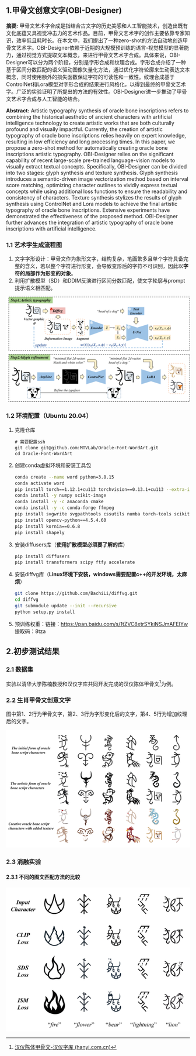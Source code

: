## 1.甲骨文创意文字(OBI-Designer)

**摘要:** 甲骨文艺术字合成是指结合古文字的历史美感和人工智能技术，创造出既有文化底蕴又具视觉冲击力的艺术作品。目前，甲骨文艺术字的创作主要依靠专家知识，效率低且耗时长。在本文中，我们提出了一种zero-shot的方法自动地创造甲骨文艺术字。OBI-Designer依赖于近期的大规模预训练的语言-视觉模型的显著能力，通过视觉方式提取文本概念，来进行甲骨文艺术字合成。具体来说，OBI-Designer可以分为两个阶段，分别是字形合成和纹理合成。字形合成介绍了一种基于区间分数匹配的语义驱动图像矢量化方法，通过优化字符轮廓来生动表达文本概念，同时使用额外的损失函数保证字符的可读性和一致性。纹理合成基于ControlNet和Lora模型对字形合成的结果进行风格化，以得到最终的甲骨文艺术字。广泛的实验证明了所提出的方法的有效性。OBI-Designer进一步推动了甲骨文艺术字合成与人工智能的结合。

**Abstract:** Artistic typography synthesis of oracle bone inscriptions refers to combining the historical aesthetic of ancient characters with artificial intelligence technology to create artistic works that are both culturally profound and visually impactful. Currently, the creation of artistic typography of oracle bone inscriptions relies heavily on expert knowledge, resulting in low efficiency and long processing times. In this paper, we propose a zero-shot method for automatically creating oracle bone inscriptions artistic typography. OBI-Designer relies on the significant capability of recent large-scale pre-trained language-vision models to visually extract textual concepts. Specifically, OBI-Designer can be divided into two stages: glyph synthesis and texture synthesis. Glyph synthesis introduces a semantic-driven image vectorization method based on interval score matching, optimizing character outlines to vividly express textual concepts while using additional loss functions to ensure the readability and consistency of characters. Texture synthesis stylizes the results of glyph synthesis using ControlNet and Lora models to achieve the final artistic typography of oracle bone inscriptions. Extensive experiments have demonstrated the effectiveness of the proposed method. OBI-Designer further advances the integration of artistic typography of oracle bone inscriptions with artificial intelligence.

### 1.1 艺术字生成流程图

1. 文字字形设计：甲骨文作为象形文字，结构复杂，笔画繁多且单个字符具备完整的含义，若以整个字符进行形变，会导致变形后的字符不可识别，因此以**字符的局部作为形变的对象**。
1. 利用扩散模型（SD）和DDIM反演进行区间分数匹配，使文字轮廓与prompt提示语义相匹配。

![pipeline](asset/pipeline.png)

### 1.2 环境配置（Ubuntu 20.04）

1. 克隆仓库

   ```shell
   # 需要配置ssh
   git clone git@github.com:MTVLab/Oracle-Font-WordArt.git
   cd Oracle-Font-WordArt
   ```

2. 创建conda虚拟环境和安装工具包

   ```sh
   conda create --name word python=3.8.15
   conda activate word
   pip install torch==1.12.1+cu113 torchvision==0.13.1+cu113 --extra-index-url https://download.pytorch.org/whl/cu113
   conda install -y numpy scikit-image
   conda install -y -c anaconda cmake
   conda install -y -c conda-forge ffmpeg
   pip install svgwrite svgpathtools cssutils numba torch-tools scikit-fmm easydict visdom freetype-py shapely
   pip install opencv-python==4.5.4.60  
   pip install kornia==0.6.8
   pip install shapely
   ```
   
3. 安装diffusers库（**使用扩散模型必须要了解的库**）

   ```sh
   pip install diffusers
   pip install transformers scipy ftfy accelerate
   ```

   

4. 安装diffvg库（**Linux环境下安装，windows需要配置c++的开发环境，太麻烦**）

   ```sh
   git clone https://github.com/BachiLi/diffvg.git
   cd diffvg
   git submodule update --init --recursive
   python setup.py install
   ```

5. 预训练权重：链接：https://pan.baidu.com/s/1tZVC8xtrSYkiNSJmAFElYw  提取码：8tza 

## 2.初步测试结果

### 2.1 数据集

实验以清华大学陈楠教授和汉仪字库共同开发完成的汉仪陈体甲骨文[^1]为例。

[^1]:[汉仪陈体甲骨文-汉仪字库 (hanyi.com.cn)](https://www.hanyi.com.cn/productdetail.php?id=2638)

### 2.2 生肖甲骨文创意文字

图中第1、2行为甲骨文字，第2、3行为字形变化后的文字，第4、5行为增加纹理后的文字。

<img src="asset/example.png" alt="生肖" style="zoom: 100%;" />

### 2.3 消融实验

#### 2.3.1 不同的图文匹配方法的比较

<img src=".\asset\loss_fn.png" alt="loss_fn" style="zoom:60%;" />



